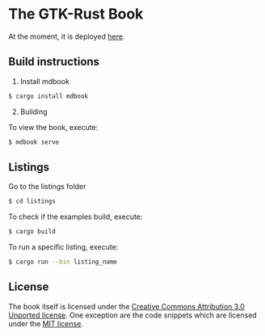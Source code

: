 # The GTK-Rust Book

At the moment, it is deployed [here](https://hofer-julian.pages.gitlab.gnome.org/gtk-rs-book).

## Build instructions

1. Install mdbook

```bash
$ cargo install mdbook
```

2. Building

To view the book, execute:

```bash
$ mdbook serve
```

## Listings

Go to the listings folder

```bash
$ cd listings
```

To check if the examples build, execute:

```bash
$ cargo build
```

To run a specific listing, execute:

```bash
$ cargo run --bin listing_name
```

## License

The book itself is licensed under the [Creative Commons Attribution 3.0 Unported license](https://creativecommons.org/licenses/by/3.0/).
One exception are the code snippets which are licensed under the [MIT license](https://mit-license.org/).
